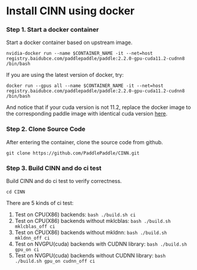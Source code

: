 # Install CINN using docker

### Step 1. Start a docker container

Start a docker container based on upstream image.

`nvidia-docker run --name $CONTAINER_NAME -it --net=host registry.baidubce.com/paddlepaddle/paddle:2.2.0-gpu-cuda11.2-cudnn8 /bin/bash`

If you are using the latest version of docker, try:

`docker run --gpus all --name $CONTAINER_NAME -it --net=host registry.baidubce.com/paddlepaddle/paddle:2.2.0-gpu-cuda11.2-cudnn8 /bin/bash`

And notice that if your cuda version is not 11.2, replace the docker image to the corresponding paddle image with identical cuda version [here](https://registry.hub.docker.com/r/paddlepaddle/paddle).

### Step 2. Clone Source Code

After entering the container, clone the source code from github.

`git clone https://github.com/PaddlePaddle/CINN.git`

### Step 3. Build CINN and do ci test

Build CINN and do ci test to verify correctness.

`cd CINN`

There are 5 kinds of ci test:

1. Test on CPU(X86) backends: `bash ./build.sh ci`
2. Test on CPU(X86) backends without mklcblas: `bash ./build.sh mklcblas_off ci`
3. Test on CPU(X86) backends without mkldnn: `bash ./build.sh mkldnn_off ci`
4. Test on NVGPU(cuda) backends with CUDNN library: `bash ./build.sh gpu_on ci`
5. Test on NVGPU(cuda) backends without CUDNN library: `bash ./build.sh gpu_on cudnn_off ci`
